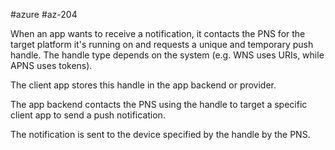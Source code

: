 #azure #az-204 

When an app wants to receive a notification, it contacts the PNS for the target platform it's running on and requests a unique and temporary push handle.
The handle type depends on the system (e.g. WNS uses URIs, while APNS uses tokens).

The client app stores this handle in the app backend or provider.

The app backend contacts the PNS using the handle to target a specific client app to send a push notification.

The notification is sent to the device specified by the handle by the PNS.